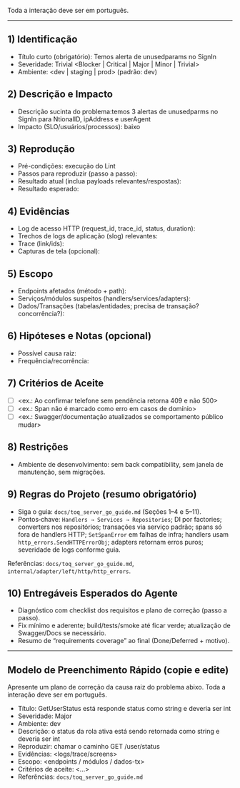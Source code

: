 Toda a interação deve ser em português.

---

## 1) Identificação
- Título curto (obrigatório): Temos alerta de unusedparams no SignIn
- Severidade: Trivial <Blocker | Critical | Major | Minor | Trivial>
- Ambiente: <dev | staging | prod> (padrão: dev)

## 2) Descrição e Impacto
- Descrição sucinta do problema:temos 3 alertas de unusedparms no SignIn para NtionalID, ipAddress e userAgent
- Impacto (SLO/usuários/processos): baixo

## 3) Reprodução
- Pré-condições: execução do Lint
- Passos para reproduzir (passo a passo):
- Resultado atual (inclua payloads relevantes/respostas):
- Resultado esperado:

## 4) Evidências
- Log de acesso HTTP (request_id, trace_id, status, duration):
- Trechos de logs de aplicação (slog) relevantes:
- Trace (link/ids):
- Capturas de tela (opcional):

## 5) Escopo
- Endpoints afetados (método + path):
- Serviços/módulos suspeitos (handlers/services/adapters):
- Dados/Transações (tabelas/entidades; precisa de transação? concorrência?):

## 6) Hipóteses e Notas (opcional)
- Possível causa raiz:
- Frequência/recorrência:

## 7) Critérios de Aceite
- [ ] <ex.: Ao confirmar telefone sem pendência retorna 409 e não 500>
- [ ] <ex.: Span não é marcado como erro em casos de domínio>
- [ ] <ex.: Swagger/documentação atualizados se comportamento público mudar>

## 8) Restrições
- Ambiente de desenvolvimento: sem back compatibility, sem janela de manutenção, sem migrações.

## 9) Regras do Projeto (resumo obrigatório)
 - Siga o guia: `docs/toq_server_go_guide.md` (Seções 1–4 e 5–11).
 - Pontos‑chave: `Handlers → Services → Repositories`; DI por factories; converters nos repositórios; transações via serviço padrão; spans só fora de handlers HTTP; `SetSpanError` em falhas de infra; handlers usam `http_errors.SendHTTPErrorObj`; adapters retornam erros puros; severidade de logs conforme guia.

Referências: `docs/toq_server_go_guide.md`, `internal/adapter/left/http/http_errors`.

## 10) Entregáveis Esperados do Agente
- Diagnóstico com checklist dos requisitos e plano de correção (passo a passo).
- Fix mínimo e aderente; build/tests/smoke até ficar verde; atualização de Swagger/Docs se necessário.
- Resumo de “requirements coverage” ao final (Done/Deferred + motivo).

---

## Modelo de Preenchimento Rápido (copie e edite)

Apresente um plano de correção da causa raiz do problema abixo. Toda a interação deve ser em português.
- Título: GetUserStatus está responde status como string e deveria ser int
- Severidade: Major
- Ambiente: dev
- Descrição: o status da rola ativa está sendo retornada como string e deveria ser int
- Reproduzir: chamar o caminho GET /user/status
- Evidências: <logs/trace/screens>
- Escopo: <endpoints / módulos / dados-tx>
- Critérios de aceite: <...>
- Referências: `docs/toq_server_go_guide.md`
